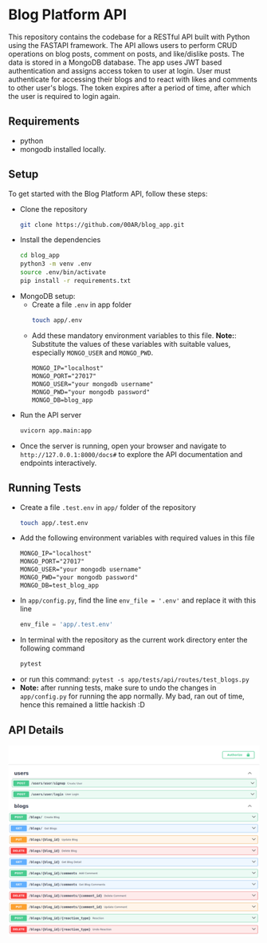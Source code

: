 # Blog Platform API
This repository contains the codebase for a RESTful API built with Python using the FASTAPI framework. The API allows users to perform CRUD operations on blog posts, comment on posts, and like/dislike posts. The data is stored in a MongoDB database.
The app uses JWT based authentication and assigns access token to user at login. User must authenticate for accessing their blogs and to react with likes and comments to other user's blogs. The token expires after a period of time, after which the user is required to login again.

## Requirements
- python
- mongodb installed locally.

## Setup
To get started with the Blog Platform API, follow these steps:
- Clone the repository
    ```bash 
    git clone https://github.com/00AR/blog_app.git
    ```
- Install the dependencies
    ```bash 
    cd blog_app
    python3 -m venv .env
    source .env/bin/activate
    pip install -r requirements.txt
    ```
- MongoDB setup: 
    - Create a file `.env` in app folder
        ```bash
        touch app/.env
        ```
    - Add these mandatory environment variables to this file. **Note:**: Substitute the values of these variables with suitable values, especially `MONGO_USER` and `MONGO_PWD`. 
        ```
        MONGO_IP="localhost"
        MONGO_PORT="27017"
        MONGO_USER="your mongodb username"
        MONGO_PWD="your mongodb password"
        MONGO_DB=blog_app
        ```
- Run the API server
    ```bash
    uvicorn app.main:app
    ```
- Once the server is running, open your browser and navigate to `http://127.0.0.1:8000/docs#` to explore the API documentation and endpoints interactively.

## Running Tests
- Create a file `.test.env` in `app/` folder of the repository
    ```bash
    touch app/.test.env
    ```
- Add the following environment variables with required values in this file
    ```
    MONGO_IP="localhost"
    MONGO_PORT="27017"
    MONGO_USER="your mongodb username"
    MONGO_PWD="your mongodb password"
    MONGO_DB=test_blog_app
    ```
- In `app/config.py`, find the line `env_file = '.env'` and replace it with this line 
    ```py
    env_file = 'app/.test.env'
    ```
- In terminal with the repository as the current work directory enter the following command
    ```bash
    pytest
    ```
- or run this command: `pytest -s app/tests/api/routes/test_blogs.py`
- **Note:** after running tests, make sure to undo the changes in `app/config.py` for running the app normally. My bad, ran out of time, hence this remained a little hackish :D

## API Details
![signup_login](./images/signup_login_apis.png)
![image](./images/api.png)
